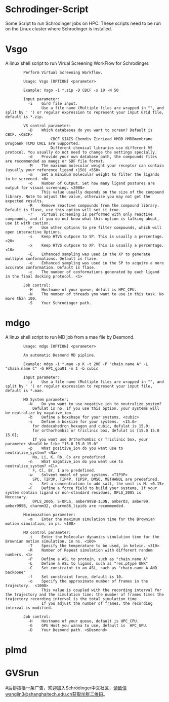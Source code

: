 # Schrodinger-Script
Some Script to run Schrödinger jobs on HPC.
These scripts need to be run on the Linux cluster where Schrodinger is installed.

Vsgo
=====
A linux shell script to run Virual Screening WorkFlow for Schrodinger.

            Perform Virtual Screening Workflow.

            Usage: Vsgo [OPTION] <parameter>

            Example: Vsgo -i *.zip -D CBCF -s 10 -N 50

            Input parameter:
              -i	Gird file input.
                    Use a file name (Multiple files are wrapped in "", and split by ' ') or regular expression to represent your input Grid file, default is *.zip.

            VS control parameter:
              -D    Which databases do you want to screen? Default is CBCF. <CBCF>
                        CBCF SIAIS Chemdiv ZincLead HMDB HMDBmembrane Drugbank TCMD CNCL are Supported.
                        Different chemical libraries use different VS protocol. You usually do not need to change the settings specially.
              -d    Provide your own database path, the compounds files are recommended as maegz or SDF file format.
              -M    The maximum molecular weight your receptor can contain (usually your reference ligand +150) <550>
              -m    Set a minimum molecular weight to filter the ligands to be screened. <0>
              -o    Number of Output. Set how many ligand postures are output for visual screening. <2000>
                    This value usually depends on the size of the compound library. Note to adjust the value, otherwise you may not get the expected results.
              -R    Remove reactive compounds from the compound library. Default is flase, use this option will set it true.
              -r    Virtual screening is performed with only reactive compounds, and if you do not know what this option is talking about, use it with caution.
              -F    Use other options to pre filter compounds, which will open interactive Options.
              -s    Keep HTVS outpose to SP. This is usually a percentage. <20>
              -x    Keep HTVS outpose to XP. This is usually a percentage. <10>
              -E    Enhanced sampling was used in the XP to generate multiple conformations. Default is flase.
              -e    Enhanced sampling was used in the SP to acquire a more accurate conformation. Default is flase.
              -c    The number of conformations generated by each ligand in the final docking protocol. <1>

            Job control:
              -H	Hostname of your queue, defult is HPC_CPU.
              -N    The number of threads you want to use in this task. No more than 100.
              -S	Your Schrodinger path.
  

mdgo
=====
A linux shell script to run MD job from a mae file by Desmond.

            Usage: mdgo [OPTION] <parameter>

            An automatic Desmond MD pipline.

            Example: mdgo -i *.mae -p K -t 200 -P "chain.name A" -L "chain.name C" -G HPC_gpu01 -n 1 -b cubic

            Input parameter:
              -i	Use a file name (Multiple files are wrapped in "", and split by ' ') or regular expression to represent your input file, default is *.mae.

            MD System parameter:
              -N	Do you want to use negative_ion to neutralize_system? 
                Defulat is no. if you use this option, your systems will be neutralize by nagative_ion.
              -b	Define a boxshape for your systems. <cubic>
              -s	Define a boxsize for your systems.  <15.0>
                for dodecahedron_hexagon and cubic, defulat is 15.0;
                for orthorhombic or triclinic box, defulat is [15.0 15.0 15.0];
                If you want use Orthorhombic or Triclinic box, your parameter should be like "15.0 15.0 15.0"
              -p	What positive_ion do you want use to neutralize_system? <Na>
                Na, Li, K, Rb, Cs are predefined.
              -n	What nagative_ion do you want use to neutralize_system? <Cl>
                F, Cl, Br, I are predefined.
              -w	Solvent model of your systems. <TIP3P>
                SPC, TIP3P, TIP4P, TIP5P, DMSO, METHANOL are predefined.
              -c	Set a concentration to add salt, the unit is M. <0.15>
              -F	Define a force field to build your systems, If your system contain ligand or non-standard residues, OPLS_2005 is Necessary.
                OPLS_2005, S-OPLS, amber99SB-ILDN, amber03, amber99, amber99SB, charmm32, charmm36_lipids are recommended.

            Minimazation parameter:
              -m	Enter the maximum simulation time for the Brownian motion simulation, in ps. <100>

            MD control parameter:
              -t    Enter the Molecular dynamics simulation time for the Brownian motion simulation, in ns. <100>
              -T    Specify the temperature to be used, in kelvin. <310>
              -R    Number of Repeat simulation with different random numbers. <1>
              -P    Define a ASL to protein, such as "chain.name A"
              -L    Define a ASL to ligand, such as "res.ptype UNK"
              -C    Set constraint to an ASL, such as "chain.name A AND backbone"
              -f    Set constraint force, default is 10.
              -o    Specify the approximate number of frames in the trajectory.  <1000>
                    This value is coupled with the recording interval for the trajectory and the simulation time: the number of frames times the trajectory recording interval is the total simulation time.
                    If you adjust the number of frames, the recording interval is modified.

            Job control:
              -H	Hostname of your queue, default is HPC_CPU.
              -G    GPU Host you wanna to use, default is  HPC_GPU.
              -D	Your Desmond path. <$Desmond>     

plmd
====


GVSrun
=====

#后排插播一条广告，欢迎加入Schrödinger中文社区，请致信wanglin3@shanghaitech.edu.cn获取加群二维码。

